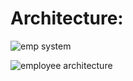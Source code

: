# Architecture:

![emp system](https://user-images.githubusercontent.com/99025340/156521962-b1eed224-37d0-49b5-98dd-d5d7f46eac84.jpg)

![employee architecture](https://user-images.githubusercontent.com/99025340/156522317-755ed46a-4737-489f-bc08-87db512ed70b.JPG)

